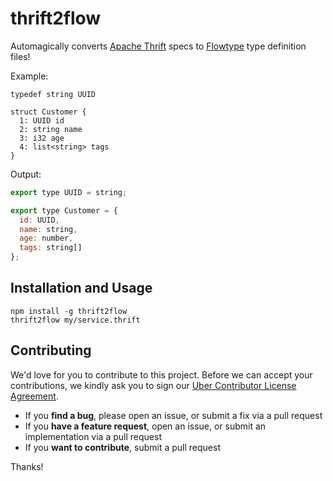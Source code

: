 # thrift2flow

Automagically converts [Apache Thrift](https://thrift.apache.org/) specs to 
[Flowtype](https://flow.org/) type definition files!

Example:

```thrift
typedef string UUID

struct Customer {
  1: UUID id
  2: string name
  3: i32 age
  4: list<string> tags
}
```

Output:
```js
export type UUID = string;

export type Customer = {
  id: UUID,
  name: string,
  age: number,
  tags: string[]
};
```

## Installation and Usage

```
npm install -g thrift2flow
thrift2flow my/service.thrift
```

## Contributing

We'd love for you to contribute to this project. Before we can accept your contributions, we kindly 
ask you to sign our [Uber Contributor License Agreement](https://docs.google.com/a/uber.com/forms/d/1pAwS_-dA1KhPlfxzYLBqK6rsSWwRwH95OCCZrcsY5rk/viewform).

- If you **find a bug**, please open an issue, or submit a fix via a pull request
- If you **have a feature request**, open an issue, or submit an implementation via a pull request
- If you **want to contribute**, submit a pull request

Thanks!
